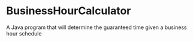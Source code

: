 # BusinessHourCalculator
A Java program that will determine the guaranteed time given a business hour schedule
